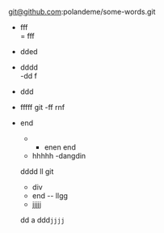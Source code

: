 git@github.com:polandeme/some-words.git  
- fff  
=  fff 
- dded  
- dddd  
-dd f
- ddd  
- fffff  git 
 -ff rnf  
 - end  
   - - enen end   
   - hhhhh
   -dangdin 

   dddd    ll git
   - div  
   - end 
   -- llgg  
   - jjjjj 

   dd a
   ddd`jjjj`